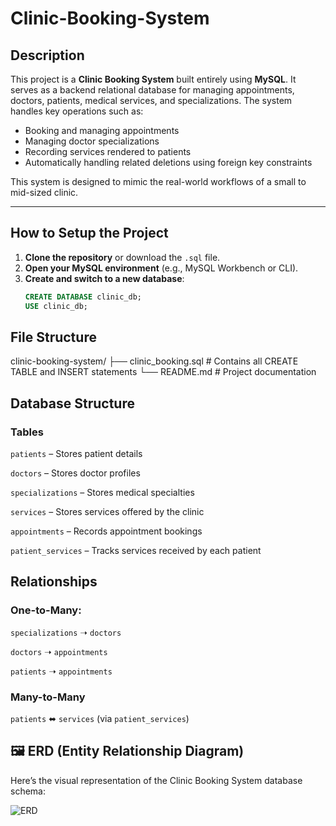 # Clinic-Booking-System

## Description

This project is a **Clinic Booking System** built entirely using **MySQL**. It serves as a backend relational database for managing appointments, doctors, patients, medical services, and specializations. The system handles key operations such as:

- Booking and managing appointments
- Managing doctor specializations
- Recording services rendered to patients
- Automatically handling related deletions using foreign key constraints

This system is designed to mimic the real-world workflows of a small to mid-sized clinic.

---

## How to Setup the Project

1. **Clone the repository** or download the `.sql` file.
2. **Open your MySQL environment** (e.g., MySQL Workbench or CLI).
3. **Create and switch to a new database**:
   ```sql
   CREATE DATABASE clinic_db;
   USE clinic_db;
   
## File Structure 
clinic-booking-system/
├── clinic_booking.sql       # Contains all CREATE TABLE and INSERT statements
└── README.md                       # Project documentation

## Database Structure
### Tables
`patients` – Stores patient details

`doctors` – Stores doctor profiles

`specializations` – Stores medical specialties

`services` – Stores services offered by the clinic

`appointments` – Records appointment bookings

`patient_services` – Tracks services received by each patient

## Relationships
### One-to-Many:
`specializations` ➝ `doctors`

`doctors` ➝ `appointments`

`patients` ➝ `appointments`

### Many-to-Many
`patients` ⬌ `services` (via `patient_services`)

## 🖼️ ERD (Entity Relationship Diagram)

Here’s the visual representation of the Clinic Booking System database schema:

![ERD]()
